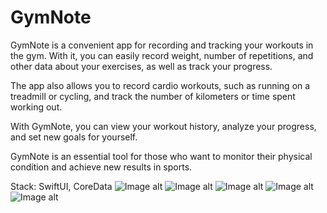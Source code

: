 # GymNote
GymNote is a convenient app for recording and tracking your workouts in the gym. With it, you can easily record weight, number of repetitions, and other data about your exercises, as well as track your progress.

The app also allows you to record cardio workouts, such as running on a treadmill or cycling, and track the number of kilometers or time spent working out.

With GymNote, you can view your workout history, analyze your progress, and set new goals for yourself.

GymNote is an essential tool for those who want to monitor their physical condition and achieve new results in sports.

Stack: SwiftUI, CoreData
![Image alt](https://github.com/baranov89/GymNote/blob/main/Gym1.png)
![Image alt](https://github.com/baranov89/GymNote/blob/main/Gym2.png)
![Image alt](https://github.com/baranov89/GymNote/blob/main/Gym3.png)
![Image alt](https://github.com/baranov89/GymNote/blob/main/Gym4.png)
![Image alt](https://github.com/baranov89/GymNote/blob/main/Gym5.png)
